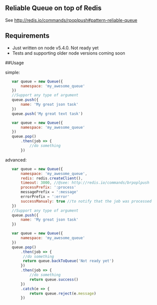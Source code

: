 ## Reliable Queue on top of Redis

See http://redis.io/commands/rpoplpush#pattern-reliable-queue

## Requirements

* Just written on node v5.4.0. Not ready yet
* Tests and supporting older node versions coming soon

##Usage

simple:
```javascript
   var queue = new Queue({
       namespace: 'my_awesome_queue'
   })
   //Support any type of argument
   queue.push({
       name: 'My great json task'
   })
   queue.push('My great text task')
```

```javascript
   var queue = new Queue({
       namespace: 'my_awesome_queue'
   })
   queue.pop()
       .then(job => {
           //do something
       })
```
advanced:

```javascript
   var queue = new Queue({
       namespace: 'my_awesome_queue',
       redis: redis.createClient(),
       timeout: 3000, //@see: http://redis.io/commands/brpoplpush
       processPrefix: ':process'
       messagePrefix = ':message'
       errorPrefix = ':error'
       successManualy: true //to notify that the job was processed
   })
   //Support any type of argument
   queue.push({
       name: 'My great json task'
   })
```

```javascript
   var queue = new Queue({
       namespace: 'my_awesome_queue'
   })
   queue.pop()
       .then(job => {
        //do something
        return queue.backToQueue('Not ready yet')
       })
       .then(job => {
           //do something
           return queue.success()
       })
       .catch(e => {
           return queue.reject(e.message)
       })
```
